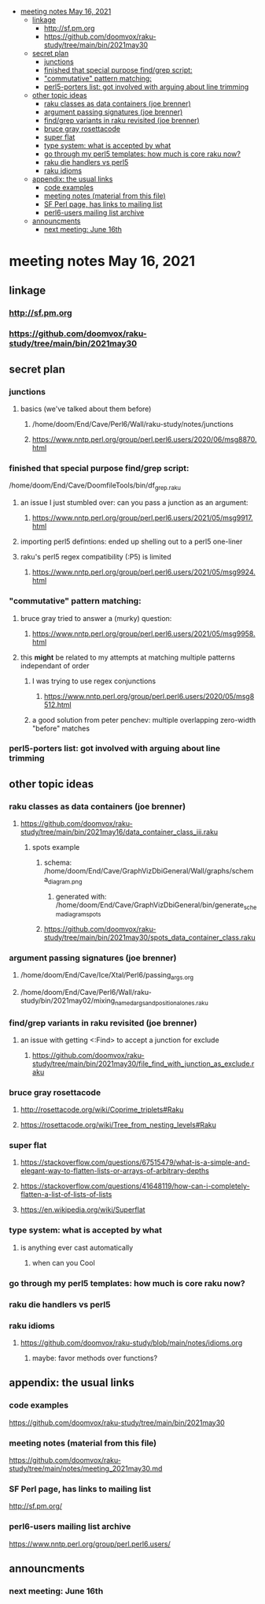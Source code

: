 - [meeting notes May 16, 2021](#orgbbd8838)
  - [linkage](#orgc373721)
    - [<http://sf.pm.org>](#org7931f66)
    - [<https://github.com/doomvox/raku-study/tree/main/bin/2021may30>](#org69142fa)
  - [secret plan](#org996bea2)
    - [junctions](#org11cbd74)
    - [finished that special purpose find/grep script:](#org1a80050)
    - ["commutative" pattern matching:](#orgd9c2315)
    - [perl5-porters list: got involved with arguing about line trimming](#org04ebe3e)
  - [other topic ideas](#org105e192)
    - [raku classes as data containers (joe brenner)](#org51f0a5b)
    - [argument passing signatures (joe brenner)](#org3bfdfd8)
    - [find/grep variants in raku revisited (joe brenner)](#orgcf7583b)
    - [bruce gray rosettacode](#org4a543b0)
    - [super flat](#orga90b360)
    - [type system: what is accepted by what](#orgb0875f0)
    - [go through my perl5 templates: how much is core raku now?](#org1d11f2f)
    - [raku die handlers vs perl5](#org9478d5d)
    - [raku idioms](#org52d0409)
  - [appendix: the usual links](#orgf26ca31)
    - [code examples](#org562afc1)
    - [meeting notes (material from this file)](#org339b661)
    - [SF Perl page, has links to mailing list](#org88e0a31)
    - [perl6-users mailing list archive](#orgd190c05)
  - [announcments](#orgcfffa2b)
    - [next meeting: June 16th](#orga425b68)


<a id="orgbbd8838"></a>

# meeting notes May 16, 2021


<a id="orgc373721"></a>

## linkage


<a id="org7931f66"></a>

### <http://sf.pm.org>


<a id="org69142fa"></a>

### <https://github.com/doomvox/raku-study/tree/main/bin/2021may30>


<a id="org996bea2"></a>

## secret plan


<a id="org11cbd74"></a>

### junctions

1.  basics (we've talked about them before)

    1.  /home/doom/End/Cave/Perl6/Wall/raku-study/notes/junctions
    
    2.  <https://www.nntp.perl.org/group/perl.perl6.users/2020/06/msg8870.html>


<a id="org1a80050"></a>

### finished that special purpose find/grep script:

/home/doom/End/Cave/DoomfileTools/bin/df<sub>grep.raku</sub>

1.  an issue I just stumbled over: can you pass a junction as an argument:

    1.  <https://www.nntp.perl.org/group/perl.perl6.users/2021/05/msg9917.html>

2.  importing perl5 defintions: ended up shelling out to a perl5 one-liner

3.  raku's perl5 regex compatibility (:P5) is limited

    1.  <https://www.nntp.perl.org/group/perl.perl6.users/2021/05/msg9924.html>


<a id="orgd9c2315"></a>

### "commutative" pattern matching:

1.  bruce gray tried to answer a (murky) question:

    1.  <https://www.nntp.perl.org/group/perl.perl6.users/2021/05/msg9958.html>

2.  this **might** be related to my attempts at matching multiple patterns independant of order

    1.  I was trying to use regex conjunctions
    
        1.  <https://www.nntp.perl.org/group/perl.perl6.users/2020/05/msg8512.html>
    
    2.  a good solution from peter penchev: multiple overlapping zero-width "before" matches


<a id="org04ebe3e"></a>

### perl5-porters list: got involved with arguing about line trimming


<a id="org105e192"></a>

## other topic ideas


<a id="org51f0a5b"></a>

### raku classes as data containers (joe brenner)

1.  <https://github.com/doomvox/raku-study/tree/main/bin/2021may16/data_container_class_iii.raku>

    1.  spots example
    
        1.  schema: /home/doom/End/Cave/GraphVizDbiGeneral/Wall/graphs/schema<sub>diagram.png</sub>
        
            1.  generated with: /home/doom/End/Cave/GraphVizDbiGeneral/bin/generate<sub>schema</sub><sub>diagram</sub><sub>spots</sub>
        
        2.  <https://github.com/doomvox/raku-study/tree/main/bin/2021may30/spots_data_container_class.raku>


<a id="org3bfdfd8"></a>

### argument passing signatures (joe brenner)

1.  /home/doom/End/Cave/Ice/Xtal/Perl6/passing<sub>args.org</sub>

2.  /home/doom/End/Cave/Perl6/Wall/raku-study/bin/2021may02/mixing<sub>named</sub><sub>args</sub><sub>and</sub><sub>positional</sub><sub>ones.raku</sub>


<a id="orgcf7583b"></a>

### find/grep variants in raku revisited (joe brenner)

1.  an issue with getting <:Find> to accept a junction for exclude

    1.  <https://github.com/doomvox/raku-study/tree/main/bin/2021may30/file_find_with_junction_as_exclude.raku>


<a id="org4a543b0"></a>

### bruce gray rosettacode

1.  <http://rosettacode.org/wiki/Coprime_triplets#Raku>

2.  <https://rosettacode.org/wiki/Tree_from_nesting_levels#Raku>


<a id="orga90b360"></a>

### super flat

1.  <https://stackoverflow.com/questions/67515479/what-is-a-simple-and-elegant-way-to-flatten-lists-or-arrays-of-arbitrary-depths>

2.  <https://stackoverflow.com/questions/41648119/how-can-i-completely-flatten-a-list-of-lists-of-lists>

3.  <https://en.wikipedia.org/wiki/Superflat>


<a id="orgb0875f0"></a>

### type system: what is accepted by what

1.  is anything ever cast automatically

    1.  when can you Cool


<a id="org1d11f2f"></a>

### go through my perl5 templates: how much is core raku now?


<a id="org9478d5d"></a>

### raku die handlers vs perl5


<a id="org52d0409"></a>

### raku idioms

1.  <https://github.com/doomvox/raku-study/blob/main/notes/idioms.org>

    1.  maybe: favor methods over functions?


<a id="orgf26ca31"></a>

## appendix: the usual links


<a id="org562afc1"></a>

### code examples

<https://github.com/doomvox/raku-study/tree/main/bin/2021may30>


<a id="org339b661"></a>

### meeting notes (material from this file)

<https://github.com/doomvox/raku-study/tree/main/notes/meeting_2021may30.md>


<a id="org88e0a31"></a>

### SF Perl page, has links to mailing list

<http://sf.pm.org/>


<a id="orgd190c05"></a>

### perl6-users mailing list archive

<https://www.nntp.perl.org/group/perl.perl6.users/>


<a id="orgcfffa2b"></a>

## announcments


<a id="orga425b68"></a>

### next meeting: June 16th
